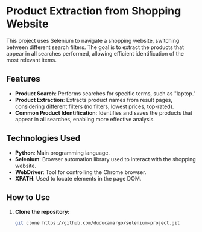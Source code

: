 # Product Extraction from Shopping Website

This project uses Selenium to navigate a shopping website, switching between different search filters. The goal is to extract the products that appear in all searches performed, allowing efficient identification of the most relevant items.

## Features

- **Product Search**: Performs searches for specific terms, such as "laptop."
- **Product Extraction**: Extracts product names from result pages, considering different filters (no filters, lowest prices, top-rated).
- **Common Product Identification**: Identifies and saves the products that appear in all searches, enabling more effective analysis.

## Technologies Used

- **Python**: Main programming language.
- **Selenium**: Browser automation library used to interact with the shopping website.
- **WebDriver**: Tool for controlling the Chrome browser.
- **XPATH**: Used to locate elements in the page DOM.

## How to Use

1. **Clone the repository:**

   ```bash
   git clone https://github.com/duducamargo/selenium-project.git
